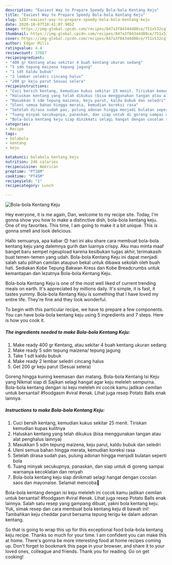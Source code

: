 ```yaml
---
description: "Easiest Way to Prepare Speedy Bola-bola Kentang Keju"
title: "Easiest Way to Prepare Speedy Bola-bola Kentang Keju"
slug: 1287-easiest-way-to-prepare-speedy-bola-bola-kentang-keju
date: 2020-10-07T10:41:07.905Z
image: https://img-global.cpcdn.com/recipes/847a3f84344d88ce/751x532cq70/bola-bola-kentang-keju-foto-resep-utama.jpg
thumbnail: https://img-global.cpcdn.com/recipes/847a3f84344d88ce/751x532cq70/bola-bola-kentang-keju-foto-resep-utama.jpg
cover: https://img-global.cpcdn.com/recipes/847a3f84344d88ce/751x532cq70/bola-bola-kentang-keju-foto-resep-utama.jpg
author: Edgar Mills
ratingvalue: 4.4
reviewcount: 37687
recipeingredient:
- "400 gr Kentang atau sekitar 4 buah kentang ukuran sedang"
- "5 sdm tepung maizena tepung jagung"
- "1 sdt kaldu bubuk"
- "2 lembar seledri cincang halus"
- "200 gr keju parut Sesuai selera"
recipeinstructions:
- "Cuci bersih kentang, kemudian kukus sekitar 25 menit. Tiriskan kemudian kupas kulitnya"
- "Haluskan kentang yang telah dikukus (bisa menggunakan tangan atau alat penghalus lainnya)"
- "Masukkan 5 sdm tepung maizena, keju parut, kaldu bubuk dan seledri"
- "Uleni semua bahan hingga merata, kemudian koreksi rasa"
- "Setelah dirasa sudah pas, pulung adonan hingga menjadi bulatan seperti bola"
- "Tuang minyak secukupnya, panaskan, dan siap untuk di goreng sampai warnanya kecoklatan dan renyah"
- "Bola-bola kentang keju siap dinikmati selagi hangat dengan cocolan saos dan mayonaise. Selamat mencoba🤗"
categories:
- Recipe
tags:
- bolabola
- kentang
- keju

katakunci: bolabola kentang keju 
nutrition: 246 calories
recipecuisine: American
preptime: "PT16M"
cooktime: "PT45M"
recipeyield: "1"
recipecategory: Lunch

---
```



![Bola-bola Kentang Keju](https://img-global.cpcdn.com/recipes/847a3f84344d88ce/751x532cq70/bola-bola-kentang-keju-foto-resep-utama.jpg)

Hey everyone, it is me again, Dan, welcome to my recipe site. Today, I'm gonna show you how to make a distinctive dish, bola-bola kentang keju. One of my favorites. This time, I am going to make it a bit unique. This is gonna smell and look delicious.

Hallo semuanya, apa kabar 😊 hari ini aku share cara membuat bola-bola kentang keju yang dalemnya gurih dan luarnya crispy. Aku mau minta maaf banget baru sempet ngeupload karena kesibukan tugas akhir, terimakasih buat temen-temen yang udah. Bola-bola Kentang Keju ini dapat menjadi salah satu pilihan camilan ataupun bekal untuk dibawa sekolah oleh buah hati. Sediakan Kobe Tepung Bakwan Kress dan Kobe Breadcrumbs untuk kemantapan dan lezatnya Bola-bola Kentang Keju.

Bola-bola Kentang Keju is one of the most well liked of current trending meals on earth. It's appreciated by millions daily. It's simple, it is fast, it tastes yummy. Bola-bola Kentang Keju is something that I have loved my entire life. They're fine and they look wonderful.


To begin with this particular recipe, we have to prepare a few components. You can have bola-bola kentang keju using 5 ingredients and 7 steps. Here is how you cook it.

<!--inarticleads1-->

##### The ingredients needed to make Bola-bola Kentang Keju:

1. Make ready 400 gr Kentang, atau sekitar 4 buah kentang ukuran sedang
1. Make ready 5 sdm tepung maizena/ tepung jagung
1. Take 1 sdt kaldu bubuk
1. Make ready 2 lembar seledri cincang halus
1. Get 200 gr keju parut (Sesuai selera)


Goreng hingga kuning keemasan dan matang. Bola-bola Kentang Isi Keju yang Nikmat siap di Sajikan selagi hangat agar keju meleleh sempurna. Bola-bola kentang dengan isi keju meleleh ini cocok kamu jadikan cemilan untuk bersantai! #foodgasm #viral #enak. Lihat juga resep Potato Balls enak lainnya. 

<!--inarticleads2-->

##### Instructions to make Bola-bola Kentang Keju:

1. Cuci bersih kentang, kemudian kukus sekitar 25 menit. Tiriskan kemudian kupas kulitnya
1. Haluskan kentang yang telah dikukus (bisa menggunakan tangan atau alat penghalus lainnya)
1. Masukkan 5 sdm tepung maizena, keju parut, kaldu bubuk dan seledri
1. Uleni semua bahan hingga merata, kemudian koreksi rasa
1. Setelah dirasa sudah pas, pulung adonan hingga menjadi bulatan seperti bola
1. Tuang minyak secukupnya, panaskan, dan siap untuk di goreng sampai warnanya kecoklatan dan renyah
1. Bola-bola kentang keju siap dinikmati selagi hangat dengan cocolan saos dan mayonaise. Selamat mencoba🤗


Bola-bola kentang dengan isi keju meleleh ini cocok kamu jadikan cemilan untuk bersantai! #foodgasm #viral #enak. Lihat juga resep Potato Balls enak lainnya. Salah satu resep yang gampang dibuat, yakni bola kentang keju. Yuk, simak resep dan cara membuat bola kentang keju di bawah ini! Tambahkan keju cheddar parut bersama tepung terigu ke dalam adonan kentang. 

So that is going to wrap this up for this exceptional food bola-bola kentang keju recipe. Thanks so much for your time. I am confident you can make this at home. There's gonna be more interesting food at home recipes coming up. Don't forget to bookmark this page in your browser, and share it to your loved ones, colleague and friends. Thank you for reading. Go on get cooking!

